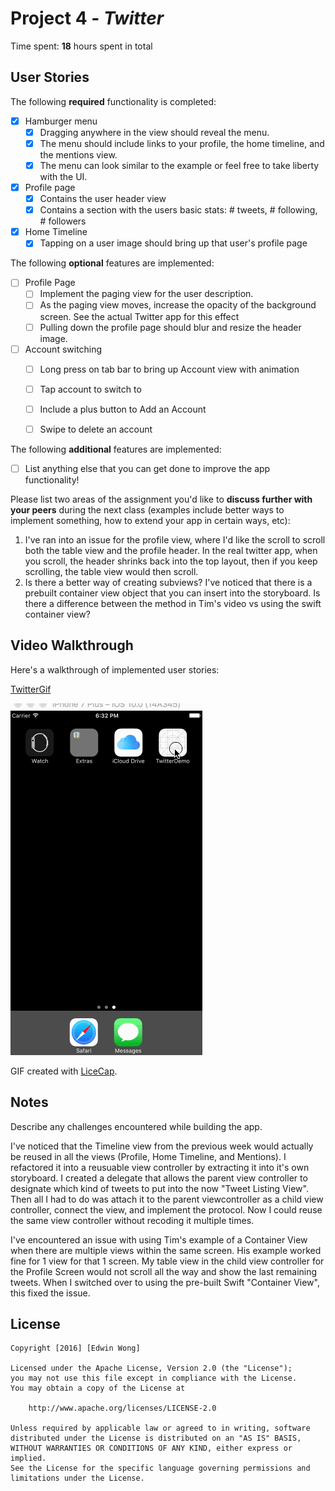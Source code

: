 
# Project 4 - *Twitter*

Time spent: **18** hours spent in total

## User Stories

The following **required** functionality is completed:

- [x] Hamburger menu
   - [x] Dragging anywhere in the view should reveal the menu.
   - [x] The menu should include links to your profile, the home timeline, and the mentions view.
   - [x] The menu can look similar to the example or feel free to take liberty with the UI.
- [x] Profile page
   - [x] Contains the user header view
   - [x] Contains a section with the users basic stats: # tweets, # following, # followers
- [x] Home Timeline
   - [x] Tapping on a user image should bring up that user's profile page

The following **optional** features are implemented:

- [ ] Profile Page
   - [ ] Implement the paging view for the user description.
   - [ ] As the paging view moves, increase the opacity of the background screen. See the actual Twitter app for this effect
   - [ ] Pulling down the profile page should blur and resize the header image.
- [ ] Account switching
   - [ ] Long press on tab bar to bring up Account view with animation
   - [ ] Tap account to switch to
   - [ ] Include a plus button to Add an Account
   - [ ] Swipe to delete an account


The following **additional** features are implemented:

- [ ] List anything else that you can get done to improve the app functionality!

Please list two areas of the assignment you'd like to **discuss further with your peers** during the next class (examples include better ways to implement something, how to extend your app in certain ways, etc):

  1. I've ran into an issue for the profile view, where I'd like the scroll to scroll both the table view and the profile header. In the real twitter app, when you scroll, the header shrinks back into the top layout, then if you keep scrolling, the table view would then scroll.
  2. Is there a better way of creating subviews? I've noticed that there is a prebuilt container view object that you can insert into the storyboard.  Is there a difference between the method in Tim's video vs using the swift container view?


## Video Walkthrough

Here's a walkthrough of implemented user stories:

[TwitterGif](http://i.imgur.com/I4c5lEe.gifv)

![Video Walkthrough](twitter_week4.gif)

GIF created with [LiceCap](http://www.cockos.com/licecap/).

## Notes

Describe any challenges encountered while building the app.

I've noticed that the Timeline view from the previous week would actually be reused in all the views (Profile, Home Timeline, and Mentions).  I refactored it into a reusuable view controller by extracting it into it's own storyboard. I created a delegate that allows the parent view controller to designate which kind of tweets to put into the now "Tweet Listing View".  Then all I had to do was attach it to the parent viewcontroller as a child view controller, connect the view, and implement the protocol.  Now I could reuse the same view controller without recoding it multiple times.

I've encountered an issue with using Tim's example of a Container View when there are multiple views within the same screen.  His example worked fine for 1 view for that 1 screen.  My table view in the child view controller for the Profile Screen would not scroll all the way and show the last remaining tweets.  When I switched over to using the pre-built Swift "Container View", this fixed the issue.

## License

    Copyright [2016] [Edwin Wong]

    Licensed under the Apache License, Version 2.0 (the "License");
    you may not use this file except in compliance with the License.
    You may obtain a copy of the License at

        http://www.apache.org/licenses/LICENSE-2.0

    Unless required by applicable law or agreed to in writing, software
    distributed under the License is distributed on an "AS IS" BASIS,
    WITHOUT WARRANTIES OR CONDITIONS OF ANY KIND, either express or implied.
    See the License for the specific language governing permissions and
    limitations under the License.